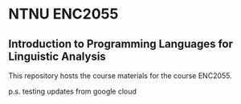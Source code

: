 # NTNU ENC2055

## Introduction to Programming Languages for Linguistic Analysis

This repository hosts the course materials for the course ENC2055.

p.s. testing updates from google cloud
